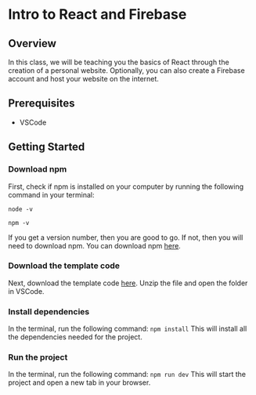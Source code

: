 # Intro to React and Firebase

## Overview
In this class, we will be teaching you the basics of React through the creation of a personal website. Optionally, you can also create a Firebase account and host your website on the internet.

## Prerequisites
- VSCode

## Getting Started
### Download npm
First, check if npm is installed on your computer by running the following command in your terminal:

``` node -v ```

``` npm -v ```

If you get a version number, then you are good to go. If not, then you will need to download npm. You can download npm [here](https://nodejs.org/en/download/).

### Download the template code
Next, download the template code [here](https://drive.google.com/file/d/1Xft8JBcIdaEKpYF6YSNLfMYkbkE-dyc8/view?usp=sharing). Unzip the file and open the folder in VSCode.

### Install dependencies
In the terminal, run the following command:
``` npm install ```
This will install all the dependencies needed for the project.

### Run the project
In the terminal, run the following command:
``` npm run dev ```
This will start the project and open a new tab in your browser.



